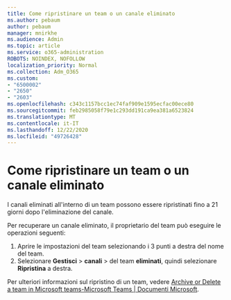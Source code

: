```yaml
---
title: Come ripristinare un team o un canale eliminato
ms.author: pebaum
author: pebaum
manager: mnirkhe
ms.audience: Admin
ms.topic: article
ms.service: o365-administration
ROBOTS: NOINDEX, NOFOLLOW
localization_priority: Normal
ms.collection: Adm_O365
ms.custom:
- "6500002"
- "2650"
- "2603"
ms.openlocfilehash: c343c1157bcc1ec74faf909e1595ecfac00ece80
ms.sourcegitcommit: feb2985058f79e1c293dd191ca9ea381a6523824
ms.translationtype: MT
ms.contentlocale: it-IT
ms.lasthandoff: 12/22/2020
ms.locfileid: "49726428"
---
```

# <a name="how-to-restore-a-deleted-team-or-channel"></a>Come ripristinare un team o un canale eliminato

I canali eliminati all'interno di un team possono essere ripristinati fino a 21 giorni dopo l'eliminazione del canale.

Per recuperare un canale eliminato, il proprietario del team può eseguire le operazioni seguenti:

1. Aprire le impostazioni del team selezionando i 3 punti a destra del nome del team.
2. Selezionare **Gestisci**  >  **canali**  >  del team **eliminati**, quindi selezionare **Ripristina** a destra.

Per ulteriori informazioni sul ripristino di un team, vedere [Archive or Delete a team in Microsoft teams-Microsoft Teams | Documenti Microsoft](https://docs.microsoft.com/microsoftteams/archive-or-delete-a-team#restore-a-deleted-team).
